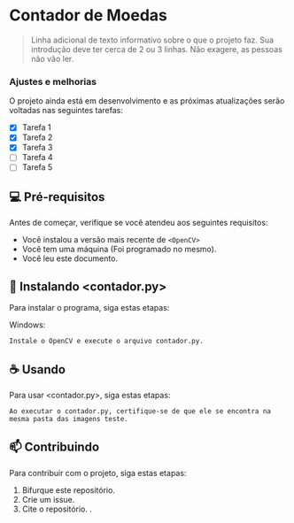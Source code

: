 # Contador de Moedas

> Linha adicional de texto informativo sobre o que o projeto faz. Sua introdução deve ter cerca de 2 ou 3 linhas. Não exagere, as pessoas não vão ler.

### Ajustes e melhorias

O projeto ainda está em desenvolvimento e as próximas atualizações serão voltadas nas seguintes tarefas:

- [x] Tarefa 1
- [x] Tarefa 2
- [x] Tarefa 3
- [ ] Tarefa 4
- [ ] Tarefa 5

## 💻 Pré-requisitos

Antes de começar, verifique se você atendeu aos seguintes requisitos:
<!---Estes são apenas requisitos de exemplo. Adicionar, duplicar ou remover conforme necessário--->
* Você instalou a versão mais recente de `<OpenCV>`
* Você tem uma máquina <Windows> (Foi programado no mesmo).
* Você leu este documento.

## 🚀 Instalando <contador.py>

Para instalar o programa, siga estas etapas:

Windows:
```
Instale o OpenCV e execute o arquivo contador.py.
```

## ☕ Usando

Para usar <contador.py>, siga estas etapas:

```
Ao executar o contador.py, certifique-se de que ele se encontra na mesma pasta das imagens teste.
```


## 📫 Contribuindo
Para contribuir com o projeto, siga estas etapas:

1. Bifurque este repositório.
2. Crie um issue.
3. Cite o repositório. 
.

